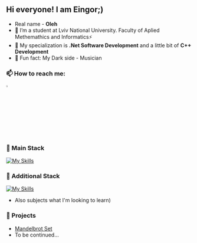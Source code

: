 ## Hi everyone! I am Eingor;)

- Real name - **Oleh**
- 🔭 I’m a student at Lviv National University. Faculty of Aplied Methemathics and Informatics⚡
- 🌱 My specialization is **.Net Software Development** and a little bit of **C++ Development**
- 🎵 Fun fact: My Dark side - Musician

### 📫 How to reach me:
  
 [<img src="https://img.icons8.com/color/48/000000/linkedin.png" width="3.5%"/>]([https://www.linkedin.com/in/adityapal1/](https://www.linkedin.com/in/oleh-haiduchok-29a724292/))

### 💾 Main Stack
[![My Skills](https://skillicons.dev/icons?i=dotnet,cs,cpp,postgres)](https://skillicons.dev)

### 🔭 Additional Stack
[![My Skills](https://skillicons.dev/icons?i=visualstudio,mongodb,mysql,docker,redis,git,linux,py,octave,react,js,html,css,latex,postman)](https://skillicons.dev)
- Also subjects what I'm looking to learn)

### 🤘 Projects
- [Mandelbrot Set](https://github.com/Eiengor/Mandelbrot_Set)
- To be continued...
